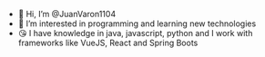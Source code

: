 - 👋 Hi, I’m @JuanVaron1104
- 👀 I’m interested in programming and learning new technologies
- 😘 I have knowledge in java, javascript, python and I work with frameworks like VueJS, React and Spring Boots
<!---
JuanVaron1104/JuanVaron1104 is a ✨ special ✨ repository because its `README.md` (this file) appears on your GitHub profile.
You can click the Preview link to take a look at your changes.
--->
